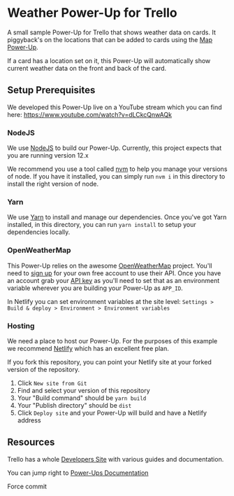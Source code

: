 # Weather Power-Up for Trello

A small sample Power-Up for Trello that shows weather data on cards. It
piggyback's on the locations that can be added to cards using the
[Map Power-Up](https://trello.com/power-ups/5ad892c30b141641d32919bf/map).

If a card has a location set on it, this Power-Up will automatically show
current weather data on the front and back of the card.

## Setup Prerequisites

We developed this Power-Up live on a YouTube stream which you can find here:
https://www.youtube.com/watch?v=dLCkcQnwAQk

### NodeJS

We use [NodeJS](https://nodejs.org) to build our Power-Up. Currently, this
project expects that you are running version 12.x

We recommend you use a tool called [nvm](https://github.com/nvm-sh/nvm) to help
you manage your versions of node. If you have it installed, you can simply run
`nvm i` in this directory to install the right version of node.

### Yarn

We use [Yarn](https://yarnpkg.com) to install and manage our dependencies. Once
you've got Yarn installed, in this directory, you can run `yarn install` to
setup your dependencies locally.

### OpenWeatherMap

This Power-Up relies on the awesome [OpenWeatherMap](https://openweathermap.org/)
project. You'll need to [sign up](https://home.openweathermap.org/users/sign_up)
for your own free account to use their API. Once you have an account grab your
[API key](https://home.openweathermap.org/api_keys) as you'll need to set that
as an environment variable wherever you are building your Power-Up as `APP_ID`.

In Netlify you can set environment variables at the site level:
`Settings > Build & deploy > Environment > Environment variables`

### Hosting

We need a place to host our Power-Up. For the purposes of this example we
recommend [Netlify](https://www.netlify.com/) which has an excellent free plan.

If you fork this repository, you can point your Netlify site at your forked
version of the repository.

1. Click `New site from Git`
2. Find and select your version of this repository
3. Your "Build command" should be `yarn build`
4. Your "Publish directory" should be `dist`
5. Click `Deploy site` and your Power-Up will build and have a Netlify address

## Resources

Trello has a whole [Developers Site](https://developers.trello.com/) with
various guides and documentation.

You can jump right to
[Power-Ups Documentation](https://developers.trello.com/reference#power-ups-intro)

Force commit